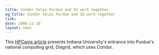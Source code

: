 ```yaml
---
title: Condor helps Purdue and IU work together
og_title: Condor helps Purdue and IU work together
link: 
date: 2008-11-18
layout: news
---
```


This <a href="http://www.hpcwire.com/offthewire/Purdue_and_IU_Become_Computing_Teammates.html">HPCwire article</a> presents Indiana University's entrance into Purdue's national computing grid, Diagrid, which uses Condor.  
